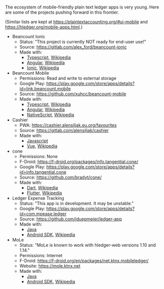 
The ecosystem of mobile-friendly plain text ledger apps is very young.
Here are some of the projects pushing forward in this frontier.

(Similar lists are kept at
<https://plaintextaccounting.org/#ui-mobile> and
<https://hledger.org/mobile-apps.html>.)

- Beancount Ionic
    - Status: "This project is currently NOT ready for end-user use!"
    - Source: <https://gitlab.com/alex_ford/beancount-ionic>
    - Made with:
        - [Typescript][t], [Wikipedia][tw]
        - [Angular][a1], [Wikipedia][a1w]
        - [Ionic][i], [Wikipedia][iw]
- Beancount Mobile
    - Permissions: Read and write to external storage
    - Google Play: <https://play.google.com/store/apps/details?id=link.beancount.mobile>
    - Source: <https://github.com/xuhcc/beancount-mobile>
    - Made with:
        - [Typescript][t], [Wikipedia][tw]
        - [Angular][a1], [Wikipedia][a1w]
        - [NativeScript][n], [Wikipedia][nw]
- Cashier
    - PWA: <https://cashier.alensiljak.eu.org/favourites>
    - Source: <https://gitlab.com/alensiljak/cashier>
    - Made with:
        - [Javascript][j1w]
        - [Vue][v], [Wikipedia][vw]
- cone
    - Permissions: None
    - F-Droid: <https://f-droid.org/packages/info.tangential.cone/>
    - Google Play: <https://play.google.com/store/apps/details?id=info.tangential.cone>
    - Source: <https://github.com/bradyt/cone/>
    - Made with:
        - [Dart][d], [Wikipedia][dw]
        - [Flutter][f], [Wikipedia][fw]
- Ledger Expense Tracking
    - Status: "This app is in development. It may be unstable."
    - Google Play: <https://play.google.com/store/apps/details?id=com.mpease.ledger>
    - Source: <https://github.com/jduepmeier/ledger-app>
    - Made with:
        - [Java][j2w]
        - [Android SDK][a2], [Wikipedia][a2w]
- MoLe
    - Status: "MoLe is known to work with hledger-web versions 1.10 and 1.14."
    - Permissions: Internet
    - F-Droid: <https://f-droid.org/en/packages/net.ktnx.mobileledger/>
    - Website: <https://mole.ktnx.net>
    - Made with:
        - [Java][j2w]
        - [Android SDK][a2], [Wikipedia][a2w]

[a1]: https://angular.io
[a1w]: https://wikipedia.org/wiki/Angular_%28web_framework%29
[a2]: https://developer.android.com
[a2w]: https://wikipedia.org/wiki/Android_software_development
[d]: https://dart.dev
[dw]: https://en.wikipedia.org/wiki/Dart_%28programming_language%29
[f]: https://flutter.dev
[fw]: https://wikipedia.org/wiki/Flutter_%28software%29
[i]: https://ionicframework.com
[iw]: https://wikipedia.org/wiki/Ionic_%28mobile_app_framework%29
[j1w]: https://wikipedia.org/wiki/JavaScript
[j2w]: https://en.wikipedia.org/wiki/Java_%28programming_language%29
[n]: https://www.nativescript.org
[nw]: https://wikipedia.org/wiki/NativeScript
[t]: https://www.typescriptlang.org
[tw]: https://wikipedia.org/wiki/TypeScript
[v]: https://vuejs.org
[vw]: https://wikipedia.org/wiki/Vue.js
